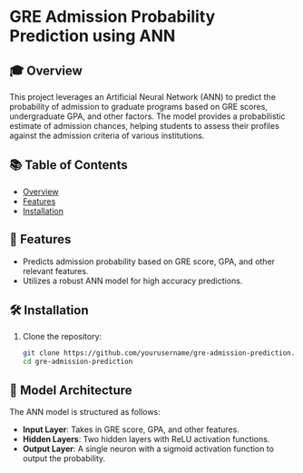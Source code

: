# GRE Admission Probability Prediction using ANN

## 🎓 Overview

This project leverages an Artificial Neural Network (ANN) to predict the probability of admission to graduate programs based on GRE scores, undergraduate GPA, and other factors. 
The model provides a probabilistic estimate of admission chances, helping students to assess their profiles against the admission criteria of various institutions.

## 📚 Table of Contents

- [Overview](#-overview)
- [Features](#-features)
- [Installation](#-installation)

## 🌟 Features

- Predicts admission probability based on GRE score, GPA, and other relevant features.
- Utilizes a robust ANN model for high accuracy predictions.
  
## 🛠 Installation

1. Clone the repository:
    ```sh
    git clone https://github.com/yourusername/gre-admission-prediction.git
    cd gre-admission-prediction
    ```

## 🧠 Model Architecture

The ANN model is structured as follows:
- **Input Layer**: Takes in GRE score, GPA, and other features.
- **Hidden Layers**: Two hidden layers with ReLU activation functions.
- **Output Layer**: A single neuron with a sigmoid activation function to output the probability.

